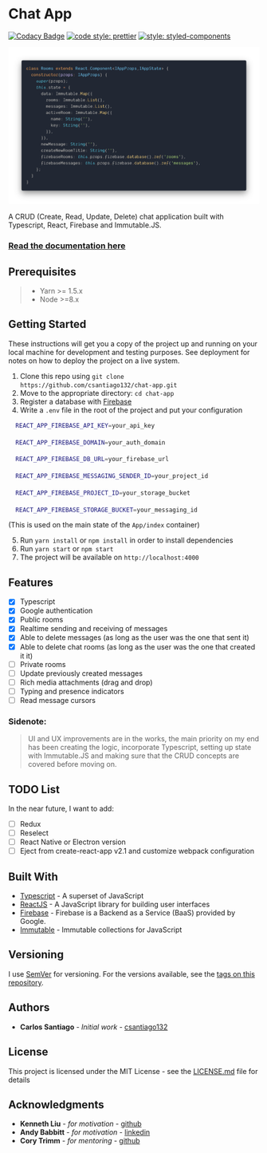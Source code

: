 # Chat App

[![Codacy Badge](https://api.codacy.com/project/badge/Grade/c08e6a879d464024b28be47c60b17a3a)](https://www.codacy.com/app/csantiago132/chat-app?utm_source=github.com&utm_medium=referral&utm_content=csantiago132/chat-app&utm_campaign=Badge_Grade)
[![code style: prettier](https://img.shields.io/badge/code_style-prettier-ff69b4.svg?style=flat-square)](https://github.com/prettier/prettier)
[![style: styled-components](https://img.shields.io/badge/style-%F0%9F%92%85%20styled--components-orange.svg?colorB=daa357&colorA=db748e)](https://github.com/styled-components/styled-components)

<p align="center"><img src="preview.png" alt="slack-chat preview"/></p>

A CRUD (Create, Read, Update, Delete) chat application built with Typescript,
React, Firebase and Immutable.JS.

### <a href="https://csantiago-slack-chat-docs.netlify.com/" target="_blank">Read the documentation here</a>

## Prerequisites

> - Yarn >= 1.5.x
> - Node >=8.x

## Getting Started

These instructions will get you a copy of the project up and running on your
local machine for development and testing purposes. See deployment for notes on
how to deploy the project on a live system.

1. Clone this repo using
   `git clone https://github.com/csantiago132/chat-app.git`
2. Move to the appropriate directory: `cd chat-app`
3. Register a database with
   [Firebase](https://firebase.google.com/docs/database/)
4. Write a `.env` file in the root of the project and put your configuration

```bash
  REACT_APP_FIREBASE_API_KEY=your_api_key

  REACT_APP_FIREBASE_DOMAIN=your_auth_domain

  REACT_APP_FIREBASE_DB_URL=your_firebase_url

  REACT_APP_FIREBASE_MESSAGING_SENDER_ID=your_project_id

  REACT_APP_FIREBASE_PROJECT_ID=your_storage_bucket

  REACT_APP_FIREBASE_STORAGE_BUCKET=your_messaging_id
```

(This is used on the main state of the `App/index` container)

5. Run `yarn install` or `npm install` in order to install dependencies
6. Run `yarn start` or `npm start`
7. The project will be available on `http://localhost:4000`

## Features

- [x] Typescript
- [x] Google authentication
- [x] Public rooms
- [x] Realtime sending and receiving of messages
- [x] Able to delete messages (as long as the user was the one that sent it)
- [x] Able to delete chat rooms (as long as the user was the one that created it
      it)
- [ ] Private rooms
- [ ] Update previously created messages
- [ ] Rich media attachments (drag and drop)
- [ ] Typing and presence indicators
- [ ] Read message cursors

### Sidenote:

> UI and UX improvements are in the works, the main priority on my end has been
> creating the logic, incorporate Typescript, setting up state with Immutable.JS
> and making sure that the CRUD concepts are covered before moving on.

## TODO List

In the near future, I want to add:

- [ ] Redux
- [ ] Reselect
- [ ] React Native or Electron version
- [ ] Eject from create-react-app v2.1 and customize webpack configuration

## Built With

- [Typescript](https://github.com/Microsoft/TypeScript) - A superset of
  JavaScript
- [ReactJS](https://reactjs.org/) - A JavaScript library for building user
  interfaces
- [Firebase](https://firebase.google.com/) - Firebase is a Backend as a Service
  (BaaS) provided by Google.
- [Immutable](http://facebook.github.io/immutable-js/) - Immutable collections
  for JavaScript

## Versioning

I use [SemVer](http://semver.org/) for versioning. For the versions available,
see the
[tags on this repository](https://github.com/csantiago132/chat-app/releases).

## Authors

- **Carlos Santiago** - _Initial work_ -
  [csantiago132](https://github.com/csantiago132)

## License

This project is licensed under the MIT License - see the
[LICENSE.md](https://github.com/csantiago132/chat-app/blob/develop/LICENSE.md)
file for details

## Acknowledgments

- **Kenneth Liu** - _for motivation_ - [github](https://github.com/ksliu25)
- **Andy Babbitt** - _for motivation_ -
  [linkedin](https://www.linkedin.com/in/andy-babbitt-ba142319/)
- **Cory Trimm** - _for mentoring_ - [github](https://github.com/ctrimm)
